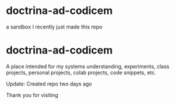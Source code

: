 # doctrina-ad-codicem
a sandbox 
I recently just made this repo


# doctrina-ad-codicem

A place intended for my systems understanding, experiments, class projects, personal projects, colab projects, code snippets, etc.

Update:
Created repo two days ago


Thank you for visiting
